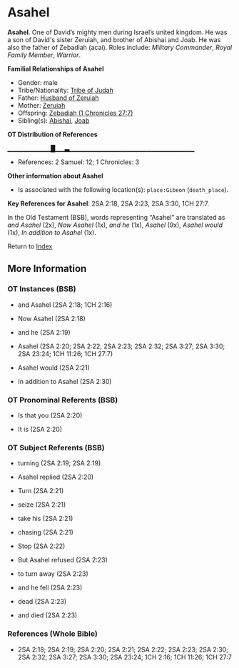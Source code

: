 # Asahel
**Asahel**. 
One of David’s mighty men during Israel’s united kingdom. He was a son of David's sister Zeruiah, and brother of Abishai and Joab. He was also the father of Zebadiah (acai). 
Roles include: 
_Military Commander_, _Royal Family Member_, _Warrior_. 




**Familial Relationships of Asahel**


* Gender: male
* Tribe/Nationality: [Tribe of Judah](../../../groups/md/acai/Judah.md)
* Father: [Husband of Zeruiah](HusbandOfZeruiah.md)
* Mother: [Zeruiah](Zeruiah.md)
* Offspring: [Zebadiah (1 Chronicles 27:7)](Zebadiah.5.md)
* Sibling(s): [Abishai](Abishai.md), [Joab](Joab.md)


**OT Distribution of References**

▁▁▁▁▁▁▁▁▁█▁▁▃▁▁▁▁▁▁▁▁▁▁▁▁▁▁▁▁▁▁▁▁▁▁▁▁▁▁
* References: 2 Samuel: 12; 1 Chronicles: 3





**Other information about Asahel**


* Is associated with the following location(s): 
`place:Gibeon` (`death_place`). 


**Key References for Asahel**: 
2SA 2:18, 2SA 2:23, 2SA 3:30, 1CH 27:7. 


In the Old Testament (BSB), words representing “Asahel” are translated as 
*and Asahel* (2x), *Now Asahel* (1x), *and he* (1x), *Asahel* (9x), *Asahel would* (1x), *In addition to Asahel* (1x). 




Return to [Index](00-Index.md)

## More Information

### OT Instances (BSB)

* and Asahel (2SA 2:18; 1CH 2:16)

* Now Asahel (2SA 2:18)

* and he (2SA 2:19)

* Asahel (2SA 2:20; 2SA 2:22; 2SA 2:23; 2SA 2:32; 2SA 3:27; 2SA 3:30; 2SA 23:24; 1CH 11:26; 1CH 27:7)

* Asahel would (2SA 2:21)

* In addition to Asahel (2SA 2:30)



### OT Pronominal Referents (BSB)

* Is that you (2SA 2:20)

* It is (2SA 2:20)



### OT Subject Referents (BSB)

* turning (2SA 2:19; 2SA 2:19)

* Asahel replied (2SA 2:20)

* Turn (2SA 2:21)

* seize (2SA 2:21)

* take his (2SA 2:21)

* chasing (2SA 2:21)

* Stop (2SA 2:22)

* But Asahel refused (2SA 2:23)

* to turn away (2SA 2:23)

* and he fell (2SA 2:23)

* dead (2SA 2:23)

* and died (2SA 2:23)



### References (Whole Bible)

* 2SA 2:18; 2SA 2:19; 2SA 2:20; 2SA 2:21; 2SA 2:22; 2SA 2:23; 2SA 2:30; 2SA 2:32; 2SA 3:27; 2SA 3:30; 2SA 23:24; 1CH 2:16; 1CH 11:26; 1CH 27:7



